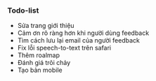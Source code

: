 ### Todo-list
- Sửa trang giới thiệu
- Cảm ơn rõ ràng hơn khi người dùng feedback
- Tìm cách lưu lại email của người feedback
- Fix lỗi speech-to-text trên safari
- Thêm roalmap
- Đánh giá trôi chảy
- Tạo bản mobile


